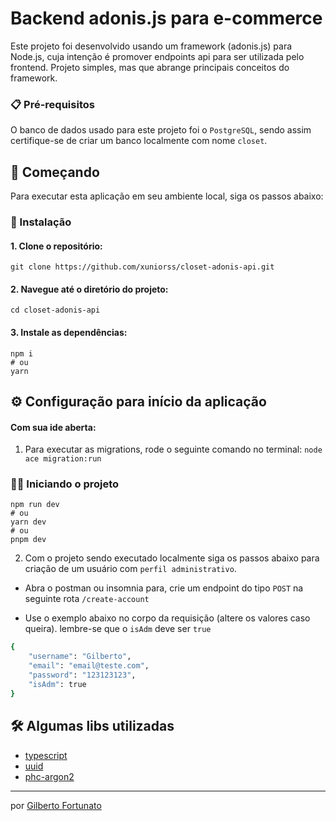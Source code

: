 # Backend adonis.js para e-commerce

Este projeto foi desenvolvido usando um framework (adonis.js) para Node.js, cuja intenção é promover endpoints api para ser utilizada pelo frontend. Projeto simples, mas que abrange principais conceitos do framework.

### 📋 Pré-requisitos

O banco de dados usado para este projeto foi o `PostgreSQL`, sendo assim certifique-se de criar um banco localmente com nome `closet`.

## 🚀 Começando

Para executar esta aplicação em seu ambiente local, siga os passos abaixo:

### 🔧 Instalação

#### 1. Clone o repositório:

```shell
git clone https://github.com/xuniorss/closet-adonis-api.git
```

#### 2. Navegue até o diretório do projeto:

```shell
cd closet-adonis-api
```

#### 3. Instale as dependências:

```shell
npm i
# ou
yarn
```

## ⚙️ Configuração para início da aplicação

#### Com sua ide aberta:

1. Para executar as migrations, rode o seguinte comando no terminal: `node ace migration:run`

### 🏃‍♂️ Iniciando o projeto

```shell
npm run dev
# ou
yarn dev
# ou
pnpm dev
```

2. Com o projeto sendo executado localmente siga os passos abaixo para criação de um usuário com `perfil administrativo`.

-  Abra o postman ou insomnia para, crie um endpoint do tipo `POST` na seguinte rota `/create-account`

-  Use o exemplo abaixo no corpo da requisição (altere os valores caso queira). lembre-se que o `isAdm` deve ser `true`

```bash
{
    "username": "Gilberto",
    "email": "email@teste.com",
    "password": "123123123",
    "isAdm": true
}
```

## 🛠️ Algumas libs utilizadas

-  [typescript](https://www.typescriptlang.org/)
-  [uuid](https://www.npmjs.com/package/uuid)
-  [phc-argon2](https://www.npmjs.com/package/phc-argon2)

---

por [Gilberto Fortunato](https://github.com/xuniorss)
